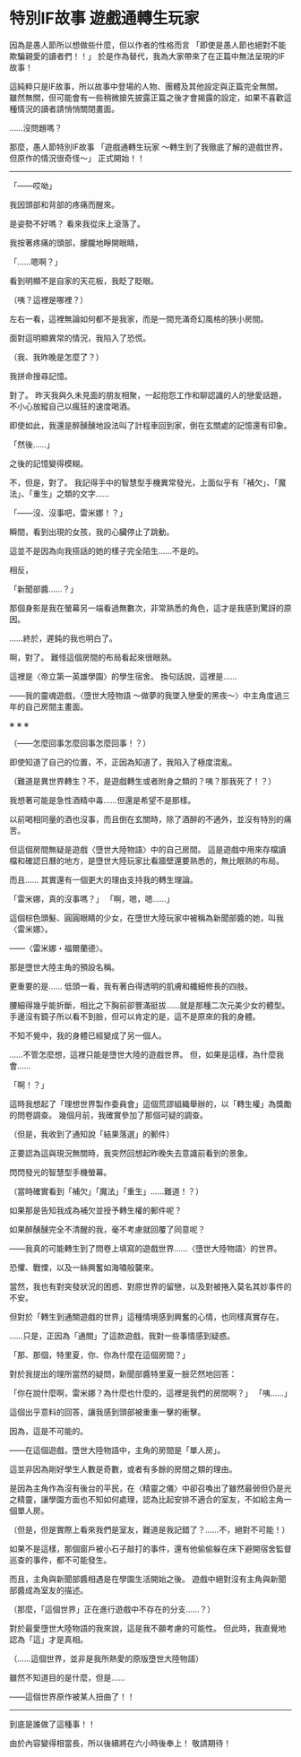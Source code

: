 # 特別IF故事 遊戲通轉生玩家

因為是愚人節所以想做些什麼，但以作者的性格而言
「即使是愚人節也絕對不能欺騙親愛的讀者們！！」
於是作為替代，我為大家帶來了在正篇中無法呈現的IF故事！

這純粹只是IF故事，所以故事中登場的人物、團體及其他設定與正篇完全無關。
雖然無關，但可能會有一些稍微搶先披露正篇之後才會揭露的設定，如果不喜歡這種情況的讀者請悄悄關閉畫面。






……沒問題嗎？

那麼，愚人節特別IF故事
「遊戲通轉生玩家 ～轉生到了我徹底了解的遊戲世界，但原作的情況很奇怪～」
正式開始！！

---

「——哎呦」

我因頭部和背部的疼痛而醒來。

是姿勢不好嗎？
看來我從床上滾落了。

我按著疼痛的頭部，朦朧地睜開眼睛，

「……嗯啊？」

看到明顯不是自家的天花板，我眨了眨眼。

（咦？這裡是哪裡？）

左右一看，這裡無論如何都不是我家，而是一間充滿奇幻風格的狹小房間。

面對這明顯異常的情況，我陷入了恐慌。

（我、我昨晚是怎麼了？）

我拼命搜尋記憶。

對了。
昨天我與久未見面的朋友相聚，一起抱怨工作和聊認識的人的戀愛話題，不小心放縱自己以瘋狂的速度喝酒。

即使如此，我還是醉醺醺地設法叫了計程車回到家，倒在玄關處的記憶還有印象。

「然後……」

之後的記憶變得模糊。

不，但是，對了。
我記得手中的智慧型手機異常發光，上面似乎有「補欠」、「魔法」、「重生」之類的文字……


「——沒、沒事吧，雷米娜！？」


瞬間，看到出現的女孩，我的心臟停止了跳動。

這並不是因為向我搭話的她的樣子完全陌生……不是的。

相反，

「新聞部醬……？」

那個身影是我在螢幕另一端看過無數次，非常熟悉的角色，這才是我感到驚訝的原因。


……終於，遲鈍的我也明白了。


啊，對了。
難怪這個房間的布局看起來很眼熟。

這裡是〈帝立第一英雄學園〉的學生宿舍。
換句話說，這裡是……


——我的靈魂遊戲，〈墮世大陸物語 ～做夢的我墜入戀愛的黑夜～〉中主角度過三年的自己房間主畫面。


※ ※ ※


（——怎麼回事怎麼回事怎麼回事！？）

即使知道了自己的位置，不，正因為知道了，我陷入了極度混亂。

（難道是異世界轉生？不，是遊戲轉生或者附身之類的？咦？那我死了！？）

我想著可能是急性酒精中毒……但還是希望不是那樣。

以前喝相同量的酒也沒事，而且倒在玄關時，除了酒醉的不適外，並沒有特別的痛苦。

但這個房間無疑是遊戲〈墮世大陸物語〉中的自己房間。
這是遊戲中用來存檔讀檔和確認日曆的地方，是墮世大陸玩家比看牆壁還要熟悉的，無比眼熟的布局。

而且……
其實還有一個更大的理由支持我的轉生理論。

「雷米娜，真的沒事嗎？」
「啊，嗯，嗯……」

這個棕色頭髮、圓圓眼睛的少女，在墮世大陸玩家中被稱為新聞部醬的她，叫我〈雷米娜〉。


——〈雷米娜・福爾蘭德〉。


那是墮世大陸主角的預設名稱。

更重要的是……
低頭一看，我有著白得透明的肌膚和纖細修長的四肢。

腰細得幾乎能折斷，相比之下胸前卻豐滿挺拔……就是那種二次元美少女的體型。
手邊沒有鏡子所以看不到臉，但可以肯定的是，這不是原來的我的身體。

不知不覺中，我的身體已經變成了另一個人。

……不管怎麼想，這裡只能是墮世大陸的遊戲世界。
但，如果是這樣，為什麼我會……

「啊！？」

這時我想起了「理想世界製作委員會」這個荒謬組織舉辦的，以「轉生權」為獎勵的問卷調查。
幾個月前，我確實參加了那個可疑的調查。

（但是，我收到了通知說「結果落選」的郵件）

正要認為這與現況無關時，我突然回想起昨晚失去意識前看到的景象。

閃閃發光的智慧型手機螢幕。

（當時確實看到「補欠」「魔法」「重生」……難道！？）

如果那是告知我成為補欠並授予轉生權的郵件呢？

如果醉醺醺完全不清醒的我，毫不考慮就回覆了同意呢？


——我真的可能轉生到了問卷上填寫的遊戲世界……〈墮世大陸物語〉的世界。


恐懼、戰慄，以及一絲興奮如海嘯般襲來。

當然，我也有對突發狀況的困惑、對原世界的留戀，以及對被捲入莫名其妙事件的不安。

但對於「轉生到通關遊戲的世界」這種情境感到興奮的心情，也同樣真實存在。

……只是，正因為「通關」了這款遊戲，我對一些事情感到疑惑。

「那、那個，特里夏，你、你為什麼在這個房間？」

對於我提出的理所當然的疑問，新聞部醬特里夏一臉茫然地回答：

「你在說什麼啊，雷米娜？為什麼也什麼的，這裡是我們的房間啊？」
「咦……」

這個出乎意料的回答，讓我感到頭部被重重一擊的衝擊。

因為，這是不可能的。


——在這個遊戲，墮世大陸物語中，主角的房間是「單人房」。


這並非因為剛好學生人數是奇數，或者有多餘的房間之類的理由。

是因為主角作為沒有後台的平民，在〈精靈之儀〉中卻召喚出了雖然最弱但仍是光之精靈，讓學園方面也不知如何處理，認為比起安排不適合的室友，不如給主角一個單人房。

（但是，但是實際上看來我們是室友，難道是我記錯了？……不，絕對不可能！）

如果不是這樣，那個窗戶被小石子敲打的事件，還有他偷偷躲在床下避開宿舍監督巡查的事件，都不可能發生。

而且，主角與新聞部醬相遇是在學園生活開始之後。
遊戲中絕對沒有主角與新聞部醬成為室友的描述。


（那麼，「這個世界」正在進行遊戲中不存在的分支……？）


對於最愛墮世大陸物語的我來說，這是我不願考慮的可能性。
但此時，我直覺地認為「這」才是真相。

（……這個世界，並非是我所熱愛的原版墮世大陸物語）

雖然不知道目的是什麼，但是……



——這個世界原作被某人扭曲了！！


---

到底是誰做了這種事！！




由於內容變得相當長，所以後續將在六小時後奉上！
敬請期待！